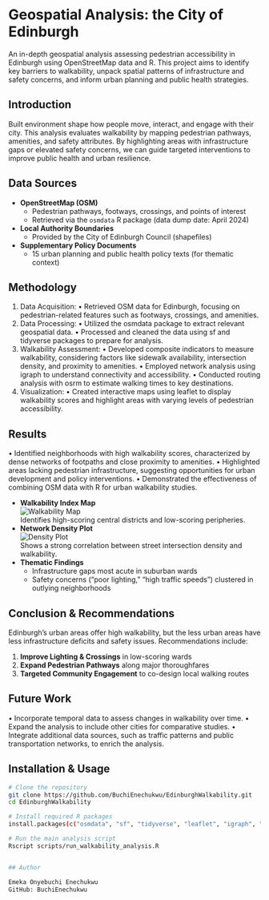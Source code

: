 # Geospatial Analysis: the City of Edinburgh

An in-depth geospatial analysis assessing pedestrian accessibility in Edinburgh using OpenStreetMap data and R. This project aims to identify key barriers to walkability, unpack spatial patterns of infrastructure and safety concerns, and inform urban planning and public health strategies.


## Introduction

Built environment shape how people move, interact, and engage with their city. This analysis evaluates walkability by mapping pedestrian pathways, amenities, and safety attributes. By highlighting areas with infrastructure gaps or elevated safety concerns, we can guide targeted interventions to improve public health and urban resilience.



## Data Sources

- **OpenStreetMap (OSM)**  
  - Pedestrian pathways, footways, crossings, and points of interest  
  - Retrieved via the `osmdata` R package (data dump date: April 2024)  
- **Local Authority Boundaries**  
  - Provided by the City of Edinburgh Council (shapefiles)  
- **Supplementary Policy Documents**  
  - 15 urban planning and public health policy texts (for thematic context)
 

## Methodology
1.	Data Acquisition:
•	Retrieved OSM data for Edinburgh, focusing on pedestrian-related features such as footways, crossings, and amenities.
2.	Data Processing:
•	Utilized the osmdata package to extract relevant geospatial data.
•	Processed and cleaned the data using sf and tidyverse packages to prepare for analysis.
3.	Walkability Assessment:
•	Developed composite indicators to measure walkability, considering factors like sidewalk availability, intersection density, and proximity to amenities.
•	Employed network analysis using igraph to understand connectivity and accessibility.
•	Conducted routing analysis with osrm to estimate walking times to key destinations.
4.	Visualization:
•	Created interactive maps using leaflet to display walkability scores and highlight areas with varying levels of pedestrian accessibility.


## Results

•	Identified neighborhoods with high walkability scores, characterized by dense networks of footpaths and close proximity to amenities.
•	Highlighted areas lacking pedestrian infrastructure, suggesting opportunities for urban development and policy interventions.
•	Demonstrated the effectiveness of combining OSM data with R for urban walkability studies.
- **Walkability Index Map**  
  ![Walkability Map](./figures/walkability_map.png)  
  Identifies high-scoring central districts and low-scoring peripheries.  
- **Network Density Plot**  
  ![Density Plot](./figures/density_plot.png)  
  Shows a strong correlation between street intersection density and walkability.  
- **Thematic Findings**  
  - Infrastructure gaps most acute in suburban wards  
  - Safety concerns (“poor lighting,” “high traffic speeds”) clustered in outlying neighborhoods  



## Conclusion & Recommendations

Edinburgh’s urban areas offer high walkability, but the less urban areas have less infrastructure deficits and safety issues. Recommendations include:

1. **Improve Lighting & Crossings** in low-scoring wards  
2. **Expand Pedestrian Pathways** along major thoroughfares  
3. **Targeted Community Engagement** to co-design local walking routes



## Future Work
•	Incorporate temporal data to assess changes in walkability over time.
•	Expand the analysis to include other cities for comparative studies.
•	Integrate additional data sources, such as traffic patterns and public transportation networks, to enrich the analysis.



## Installation & Usage

```bash
# Clone the repository
git clone https://github.com/BuchiEnechukwu/EdinburghWalkability.git
cd EdinburghWalkability

# Install required R packages
install.packages(c("osmdata", "sf", "tidyverse", "leaflet", "igraph", "osrm"))

# Run the main analysis script
Rscript scripts/run_walkability_analysis.R


## Author

Emeka Onyebuchi Enechukwu
GitHub: BuchiEnechukwu
